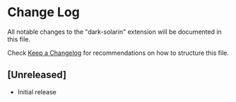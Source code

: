 # Change Log

All notable changes to the "dark-solarin" extension will be documented in this file.

Check [Keep a Changelog](http://keepachangelog.com/) for recommendations on how to structure this file.

## [Unreleased]

- Initial release
